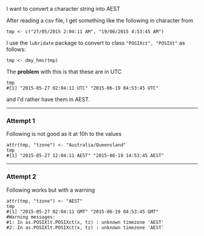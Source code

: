 I want to convert a character string into AEST 

After reading a csv file, I get something like the following in character from

    tmp <- c("27/05/2015 2:04:11 AM", "19/06/2015 4:53:45 AM")

I use the `lubridate` package to convert to  class `"POSIXct", "POSIXt"` as follows:

    tmp <- dmy_hms(tmp)

The **problem** with this is that these are in UTC

    tmp
    #[1] "2015-05-27 02:04:11 UTC" "2015-06-19 04:53:45 UTC"

and I'd rather have them in AEST.

---
### Attempt 1
Following is not good as it at 10h to the values

    attr(tmp, "tzone") <- "Australia/Queensland"
    tmp
    #[1] "2015-05-27 12:04:11 AEST" "2015-06-19 14:53:45 AEST"

---
### Attempt 2
Following works but with a warning

    attr(tmp, "tzone") <- "AEST"
    tmp
    #[1] "2015-05-27 02:04:11 GMT" "2015-06-19 04:53:45 GMT"
    #Warning messages:
    #1: In as.POSIXlt.POSIXct(x, tz) : unknown timezone 'AEST'
    #2: In as.POSIXlt.POSIXct(x, tz) : unknown timezone 'AEST'

